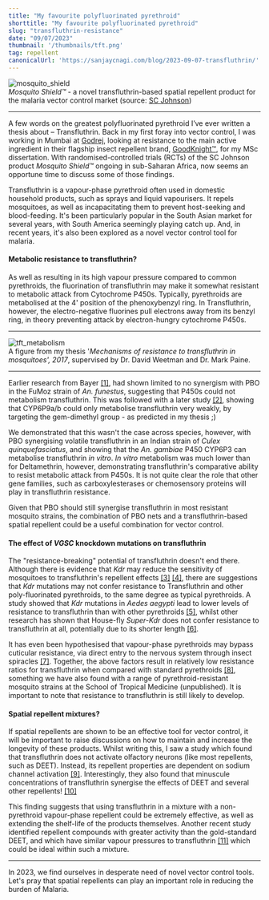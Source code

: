 ```yaml
---
title: "My favourite polyfluorinated pyrethroid"
shorttitle: "My favourite polyfluorinated pyrethroid"
slug: "transfluthrin-resistance"
date: "09/07/2023"
thumbnail: '/thumbnails/tft.png'
tag: repellent 
canonicalUrl: 'https://sanjaycnagi.com/blog/2023-09-07-transfluthrin/'
---
```


![mosquito_shield](/blog/mosquito-shield.jpg)        
*Mosquito Shield™* - a novel transfluthrin-based spatial repellent product for the malaria vector control market (source: [SC Johnson](https://www.scjohnson.com/en/a-healthier-world/sc-johnson-combats-malaria))

---

A few words on the greatest polyfluorinated pyrethroid I’ve ever written a thesis about – Transfluthrin. Back in my first foray into vector control, I was working in Mumbai at [Godrej](https://godrej.com), looking at resistance to the main active ingredient in their flagship insect repellent brand, [GoodKnight™](https://www.goodknight.in/), for my MSc dissertation. With randomised-controlled trials (RCTs) of the SC Johnson product *Mosquito Shield™* ongoing in sub-Saharan Africa, now seems an opportune time to discuss some of those findings.

Transfluthrin is a vapour-phase pyrethroid often used in domestic household products, such as sprays and liquid vapourisers. It repels mosquitoes, as well as incapacitating them to prevent host-seeking and blood-feeding. It's been particularly popular in the South Asian market for several years, with South America seemingly playing catch up. And, in recent years, it's also been explored as a novel vector control tool for malaria.

#### Metabolic resistance to transfluthrin?

As well as resulting in its high vapour pressure compared to common pyrethroids, the fluorination of transfluthrin may make it somewhat resistant to metabolic attack from Cytochrome P450s. Typically, pyrethroids are metabolised at the 4' position of the phenoxybenzyl ring. In Transfluthrin, however, the electro-negative fluorines pull electrons away from its benzyl ring, in theory preventing attack by electron-hungry cytochrome P450s. 

---
![tft_metabolism](/blog/tft_metabolism.png)  
A figure from my thesis '*Mechanisms of resistance to transfluthrin in mosquitoes', 2017*, supervised by Dr. David Weetman and Dr. Mark Paine. 

---

Earlier research from Bayer [[1]](https://journals.plos.org/plosone/article?id=10.1371/journal.pone.0149738), had shown limited to no synergism with PBO in the FuMoz strain of *An. funestus*, suggesting that P450s could not metabolism transfluthrin. This was followed with a later study [[2]](https://www.sciencedirect.com/science/article/pii/S0048357523000214), showing that CYP6P9a/b could only metabolise transfluthrin very weakly, by targeting the gem-dimethyl group - as predicted in my thesis ;)

We demonstrated that this wasn't the case across species, however, with PBO synergising volatile transfluthrin in an Indian strain of *Culex quinquefasciatus*, and showing that the *An. gambiae* P450 CYP6P3 can metabolise transfluthrin *in vitro*. *In vitro* metabolism was much lower than for Deltamethrin, however, demonstrating transfluthrin's comparative ability to resist metabolic attack from P450s. It is not quite clear the role that other gene families, such as carboxylesterases or chemosensory proteins will play in transfluthrin resistance.

Given that PBO should still synergise transfluthrin in most resistant mosquito strains, the combination of PBO nets and a transfluthrin-based spatial repellent could be a useful combination for vector control. 


#### The effect of *VGSC* knockdown mutations on transfluthrin 

The "resistance-breaking" potential of transfluthrin doesn't end there. Although there is evidence that *Kdr* may reduce the sensitivity of mosquitoes to transfluthrin's repellent effects [[3]](https://www.ncbi.nlm.nih.gov/pmc/articles/PMC4400042/) [[4]](https://www.ncbi.nlm.nih.gov/pmc/articles/PMC8266078/), there are suggestions that *Kdr* mutations may not confer resistance to Transfluthrin and other poly-fluorinated pyrethroids, to the same degree as typical pyrethroids. A study showed that *Kdr* mutations in *Aedes aegypti* lead to lower levels of resistance to transfluthrin than with other pyrethroids [[5]](https://www.sciencedirect.com/science/article/pii/S0048357513001478), whilst other research has shown that House-fly *Super-Kdr* does not confer resistance to transfluthrin at all, potentially due to its shorter length [[6]](https://pubmed.ncbi.nlm.nih.gov/26691197/). 

It has even been hypothesised that vapour-phase pyrethroids may bypass cuticular resistance, via direct entry to the nervous system through insect spiracles [[7]](https://link.springer.com/article/10.1007/s13355-016-0443-2). Together, the above factors result in relatively low resistance ratios for transfluthrin when compared with standard pyrethroids [[8]](https://parasitesandvectors.biomedcentral.com/articles/10.1186/s13071-021-04997-8#Sec7), something we have also found with a range of pyrethroid-resistant mosquito strains at the School of Tropical Medicine (unpublished). It is important to note that resistance to transfluthrin is still likely to develop. 

#### Spatial repellent mixtures?

If spatial repellents are shown to be an effective tool for vector control, it will be important to raise discussions on how to maintain and increase the longevity of these products. Whilst writing this, I saw a study which found that transfluthrin does not activate olfactory neurons (like most repellents, such as DEET). Instead, its repellent properties are dependent on sodium channel activation [[9]](https://www.ncbi.nlm.nih.gov/pmc/articles/PMC8266078/pdf/pntd.0009546.pdf). Interestingly, they also found that minuscule concentrations of transfluthrin synergise the effects of DEET and several other repellents! [[10]](https://www.sciencedirect.com/science/article/pii/S0048357523000524)

This finding suggests that using transfluthrin in a mixture with a non-pyrethroid vapour-phase repellent could be extremely effective, as well as extending the shelf-life of the products themselves. Another recent study identified repellent compounds with greater activity than the gold-standard DEET, and which have similar vapour pressures to transfluthrin [[11]](https://www.sciencedirect.com/science/article/pii/S0048357518303900) which could be ideal within such a mixture.

---

In 2023, we find ourselves in desperate need of novel vector control tools. Let's pray that spatial repellents can play an important role in reducing the burden of Malaria. 
